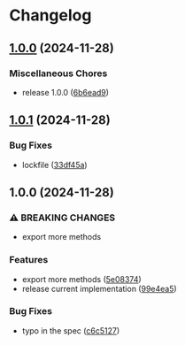 # Changelog

## [1.0.0](https://github.com/Gozala/merkle-reference/compare/v1.0.1...v1.0.0) (2024-11-28)


### Miscellaneous Chores

* release 1.0.0 ([6b6ead9](https://github.com/Gozala/merkle-reference/commit/6b6ead95f4fe9fd0c9fcbfe9a462198b87deab51))

## [1.0.1](https://github.com/Gozala/merkle-reference/compare/v1.0.0...v1.0.1) (2024-11-28)


### Bug Fixes

* lockfile ([33df45a](https://github.com/Gozala/merkle-reference/commit/33df45a962be403801569283ef2a4c07033f69c9))

## 1.0.0 (2024-11-28)


### ⚠ BREAKING CHANGES

* export more methods

### Features

* export more methods ([5e08374](https://github.com/Gozala/merkle-reference/commit/5e083744b87004d0e69daeda79611d25b176a500))
* release current implementation ([99e4ea5](https://github.com/Gozala/merkle-reference/commit/99e4ea5364fba2d7b29d8bf572946c5cfd2eaef5))


### Bug Fixes

* typo in the spec ([c6c5127](https://github.com/Gozala/merkle-reference/commit/c6c5127a4841c0cdb06b98977f1484c4b06b2675))
